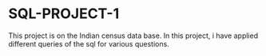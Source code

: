 # SQL-PROJECT-1
This project is on the Indian census data base. In this project, i have applied different queries of the sql for various questions. 
